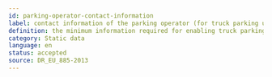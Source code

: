 ```yaml
---
id: parking-operator-contact-information
label: contact information of the parking operator (for truck parking users)
definition: the minimum information required for enabling truck parking users to reach out to parking operators (or associated company), including the name and surname (optional), telephone number, and e-mail address of their contact point.
category: Static data
language: en
status: accepted
source: DR_EU_885-2013
---
```


